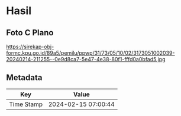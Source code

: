 # Hasil

## Foto C Plano

https://sirekap-obj-formc.kpu.go.id/89a5/pemilu/ppwp/31/73/05/10/02/3173051002039-20240214-211255--0e9d8ca7-5e47-4e38-80f1-fffd0a0bfad5.jpg


## Metadata

| Key        | Value               |
| ---------- | ------------------- |
| Time Stamp | 2024-02-15 07:00:44 |



